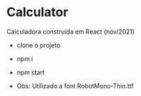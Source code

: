 # Calculator
Calculadora construida em React (nov/2021)

* clone o projeto
* npm i
* npm start

* Obs: Utilizado a font RobotMono-Thin.ttf
